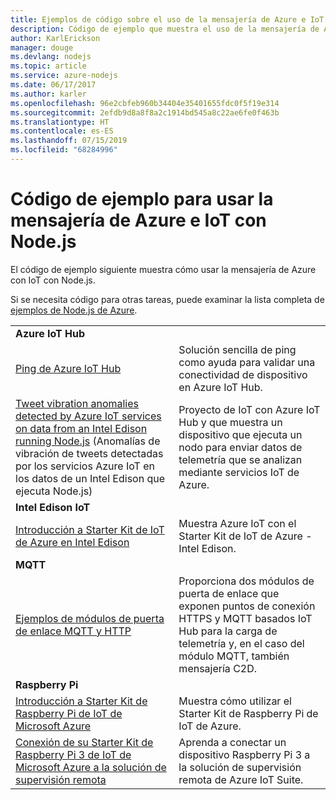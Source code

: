 ```yaml
---
title: Ejemplos de código sobre el uso de la mensajería de Azure e IoT con Node.js
description: Código de ejemplo que muestra el uso de la mensajería de Azure e IoT con Node.js
author: KarlErickson
manager: douge
ms.devlang: nodejs
ms.topic: article
ms.service: azure-nodejs
ms.date: 06/17/2017
ms.author: karler
ms.openlocfilehash: 96e2cbfeb960b34404e35401655fdc0f5f19e314
ms.sourcegitcommit: 2efdb9d8a8f8a2c1914bd545a8c22ae6fe0f463b
ms.translationtype: HT
ms.contentlocale: es-ES
ms.lasthandoff: 07/15/2019
ms.locfileid: "68284996"
---
```

# <a name="sample-code-for-using-azure-messaging-and-iot-with-nodejs"></a>Código de ejemplo para usar la mensajería de Azure e IoT con Node.js

El código de ejemplo siguiente muestra cómo usar la mensajería de Azure con IoT con Node.js.

Si se necesita código para otras tareas, puede examinar la lista completa de [ejemplos de Node.js de Azure](https://azure.microsoft.com/resources/samples/?term=nodejs).

| | |
|---|---|
| **Azure IoT Hub** ||
| [Ping de Azure IoT Hub](https://github.com/Azure-Samples/iot-hub-node-ping) | Solución sencilla de ping como ayuda para validar una conectividad de dispositivo en Azure IoT Hub. |
| [Tweet vibration anomalies detected by Azure IoT services on data from an Intel Edison running Node.js](https://azure.microsoft.com/resources/samples/iot-hub-nodejs-intel-edison-vibration-anomaly-detection/) (Anomalías de vibración de tweets detectadas por los servicios Azure IoT en los datos de un Intel Edison que ejecuta Node.js) | Proyecto de IoT con Azure IoT Hub y que muestra un dispositivo que ejecuta un nodo para enviar datos de telemetría que se analizan mediante servicios IoT de Azure. |
| **Intel Edison IoT** ||
| [Introducción a Starter Kit de IoT de Azure en Intel Edison](https://github.com/Azure-Samples/iot-hub-node-intel-edison-getstartedkit) | Muestra Azure IoT con el Starter Kit de IoT de Azure - Intel Edison. |
| **MQTT** ||
| [Ejemplos de módulos de puerta de enlace MQTT y HTTP](https://github.com/Azure-Samples/iot-gateway-mqtt-http) | Proporciona dos módulos de puerta de enlace que exponen puntos de conexión HTTPS y MQTT basados IoT Hub para la carga de telemetría y, en el caso del módulo MQTT, también mensajería C2D. |
| **Raspberry Pi** ||
| [Introducción a Starter Kit de Raspberry Pi de IoT de Microsoft Azure](https://github.com/Azure-Samples/iot-hub-node-raspberrypi-getting-started) | Muestra cómo utilizar el Starter Kit de Raspberry Pi de IoT de Azure. |
| [Conexión de su Starter Kit de Raspberry Pi 3 de IoT de Microsoft Azure a la solución de supervisión remota](https://azure.microsoft.com/resources/samples/iot-remote-monitoring-node-raspberrypi-getstartedkit/) | Aprenda a conectar un dispositivo Raspberry Pi 3 a la solución de supervisión remota de Azure IoT Suite. |
